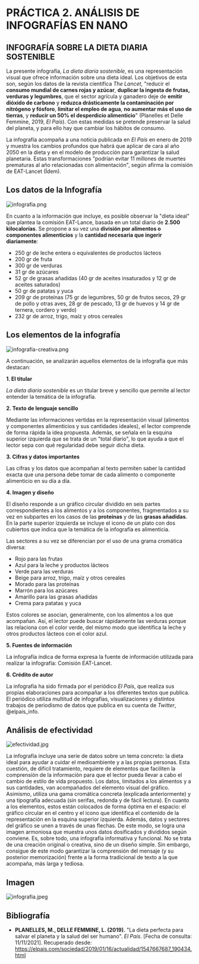 # PRÁCTICA 2. ANÁLISIS DE INFOGRAFÍAS EN NANO

## INFOGRAFÍA SOBRE LA DIETA DIARIA SOSTENIBLE

La presente infografía, _La dieta diaria sostenible_, es una representación visual que ofrece información sobre una dieta ideal. Los objetivos de esta son, según los datos de la revista científica _The Lancet_, "reducir el **consumo mundial de carnes rojas y azúcar**, **duplicar la ingesta de frutas, verduras y legumbres**, que el sector agrícula y ganadero deje de **emitir dióxido de carbono** y **reduzca drásticamente la contaminación por nitrógeno y fósforo**, **limitar el empleo de agua**, **no aumentar más el uso de tierras**, y **reducir un 50% el desperdicio alimenticio**" (Planelles et Delle Femmine, 2019, _El País_). Con estas medidas se pretende preservar la salud del planeta, y para ello hay que cambiar los hábitos de consumo. 
  
La infografía acompaña a una noticia publicada en _El País_ en enero de 2019 y muestra los cambios profundos que habrá que aplicar de cara al año 2050 en la dieta y en el modelo de producción para garantizar la salud planetaria. Estas transformaciones "podrían evitar 11 millones de muertes prematuras al año relacionadas con alimentación", según afirma la comisión de EAT-Lancet (Ídem).

## Los datos de la Infografía

![infografia.png](/img/infografia.png)


En cuanto a la información que incluye, es posible observar la "dieta ideal" que plantea la comisión EAT-Lance, basada en un total diario de **2.500 kilocalorías**. Se propone a su vez una **división por alimentos o componentes alimenticios** y la **cantidad necesaria que ingerir diariamente**:

- 250 gr de leche entera o equivalentes de productos lácteos
- 200 gr de fruta
- 300 gr de verduras
- 31 gr de azúcares
- 52 gr de grasas añadidas (40 gr de aceites insaturados y 12 gr de aceites saturados)
- 50 gr de patatas y yuca
- 209 gr de proteínas (75 gr de legumbres, 50 gr de frutos secos, 29 gr de pollo y otras aves, 28 gr de pescado, 13 gr de huevos y 14 gr de ternera, cordero y verdo)
- 232 gr de arroz, trigo, maíz y otros cereales

## Los elementos de la infografía

![infografia-creativa.png](/img/infografia-creativa.png)

A continuación, se analizarán aquellos elementos de la infografía que más destacan:

**1. El titular**

_La dieta diaria sostenible_ es un titular breve y sencillo que permite al lector entender la temática de la infografía. 

**2. Texto de lenguaje sencillo**

Mediante las informaciones vertidas en la representación visual (alimentos y componentes alimenticios y sus cantidades ideales), el lector comprende de forma rápida la idea propuesta. Además, se señala en la esquina superior izquierda que se trata de un "total diario", lo que ayuda a que el lector sepa con qué regularidad debe seguir dicha dieta. 

**3. Cifras y datos importantes** 

Las cifras y los datos que acompañan al texto permiten saber la cantidad exacta que una persona debe tomar de cada alimento o componente alimenticio en su día a día.

**4. Imagen y diseño**

El diseño responde a un gráfico circular dividido en seis partes correspondientes a los alimentos y a los componentes, fragmentados a su vez en subpartes en los casos de las **proteínas** y de las **grasas añadidas**. En la parte superior izquierda se incluye el icono de un plato con dos cubiertos que indica que la temática de la infografía es alimenticia. 

Las sectores a su vez se diferencian por el uso de una grama cromática diversa:

- Rojo para las frutas
- Azul para la leche y productos lácteos
- Verde para las verduras
- Beige para arroz, trigo, maíz y otros cereales
- Morado para las proteínas
- Marrón para los azúcares
- Amarillo para las grasas añadidas
- Crema para patatas y yuca

Estos colores se asocian, generalmente, con los alimentos a los que acompañan. Así, el lector puede buscar rápidamente las verduras porque las relaciona con el color verde, del mismo modo que identifica la leche y otros productos lácteos con el color azul. 

**5. Fuentes de información**

La infografía indica de forma expresa la fuente de información utilizada para realizar la infografía: Comisión EAT-Lancet.

**6. Crédito de autor**

La infografía ha sido firmada por el periódico _El País_, que realiza sus propias elaboraciones para acompañar a los diferentes textos que publica. El periódico utiliza multitud de infografías, visualizaciones y distintos trabajos de periodismo de datos que publica en su cuenta de _Twitter_, @elpais_info. 

## Análisis de efectividad

![efectividad.jpg](/img/efectividad.jpg)


La infografía incluye una serie de datos sobre un tema concreto: la dieta ideal para ayudar a cuidar el medioambiente y a las propias personas. Esta cuestión, de difícil tratamiento, requiere de elementos que faciliten la comprensión de la información para que el lector pueda llevar a cabo el cambio de estilo de vida propuesto. Los datos, limitados a los alimentos y a sus cantidades, van acompañados del elemento visual del gráfico. Asimismo, utiliza una gama cromática concreta (explicada anteriormente) y una tipografía adecuada (sin serifas, redonda y de fácil lectura). En cuanto a los elementos, estos están colocados de forma óptima en el espacio: el gráfico circular en el centro y el icono que identifica el contenido de la representación en la esquina superior izquierda. Además, datos y sectores del gráfico se unen a través de unas flechas. De este modo, se logra una imagen armoniosa que muestra unos datos dosificados y divididos según conviene. Es, sobre todo, una infografía informativa y funcional. No se trata de una creación original o creativa, sino de un diseño simple. Sin embargo, consigue de este modo garantizar la comprensión del mensaje (y su posterior memorización) frente a la forma tradicional de texto a la que acompaña, más larga y tediosa. 

## Imagen

![infografia.jpeg](/img/infografia.jpeg)


## Bibliografía

- **PLANELLES, M., DELLE FEMMINE, L. (2019).** "La dieta perfecta para salvar el planeta y la salud del ser humano". _El País_. [Fecha de consulta: 11/11/2021]. Recuperado desde: https://elpais.com/sociedad/2019/01/16/actualidad/1547667687_190434.html

